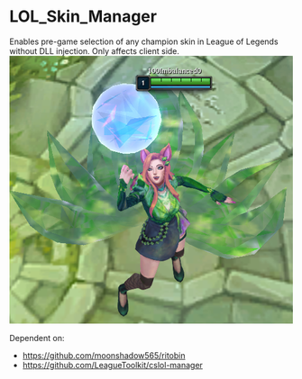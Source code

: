 # LOL_Skin_Manager
Enables pre-game selection of any champion skin in League of Legends without DLL injection. Only affects client side.
<img src="docs/proof_of_concept.png" alt="proof of concept: Ahri - KDA All Out - Emerald">

Dependent on:
- https://github.com/moonshadow565/ritobin
- https://github.com/LeagueToolkit/cslol-manager

